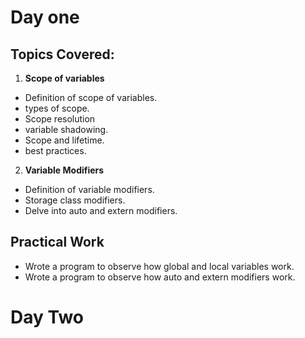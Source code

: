 # Day one

## Topics Covered:
1. **Scope of variables**
- Definition of scope of variables.
- types of scope.
- Scope resolution
- variable shadowing.
- Scope and lifetime.
- best practices.

2. **Variable Modifiers**
- Definition of variable modifiers.
- Storage class modifiers.
- Delve into auto and extern modifiers.

## Practical Work
- Wrote a program to observe how global and local variables work.
- Wrote a program to observe how auto and extern modifiers work.

# Day Two
